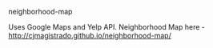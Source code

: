 neighborhood-map

Uses Google Maps and Yelp API.
Neighborhood Map here - http://cjmagistrado.github.io/neighborhood-map/

